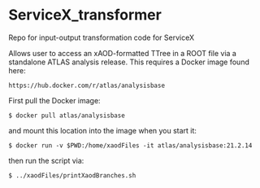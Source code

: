 # ServiceX_transformer
Repo for input-output transformation code for ServiceX

Allows user to access an xAOD-formatted TTree in a ROOT file via a standalone ATLAS analysis release. This requires a Docker image found here:

    https://hub.docker.com/r/atlas/analysisbase

First pull the Docker image:

    $ docker pull atlas/analysisbase

and mount this location into the image when you start it:

    $ docker run -v $PWD:/home/xaodFiles -it atlas/analysisbase:21.2.14

then run the script via:

    $ ../xaodFiles/printXaodBranches.sh
